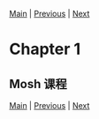 [Main](../../README.md) | [Previous](../chapter13/README.md) | [Next](../chapter2/README.md)

# Chapter 1

## Mosh 课程

[Main](../../README.md) | [Previous](../chapter13/README.md) | [Next](../chapter2/README.md)
